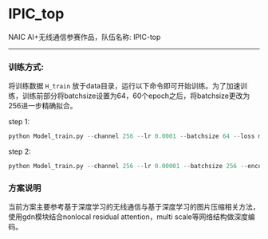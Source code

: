 # IPIC_top
NAIC AI+无线通信参赛作品，队伍名称: IPIC-top

---

### 训练方式:
将训练数据 `H_train` 放于data目录，运行以下命令即可开始训练。为了加速训练，训练前部分将batchsize设置为64，60个epoch之后，将batchsize更改为256进一步精确拟合。

step 1:
```python
python Model_train.py --channel 256 --lr 0.0001 --batchsize 64 --loss mse
```
step 2:
```python
python Model_train.py --channel 256 --lr 0.00001 --batchsize 256 --encoder encoder --decoder decoder  --loss mse
```

### 方案说明

当前方案主要参考基于深度学习的无线通信与基于深度学习的图片压缩相关方法，使用gdn模块结合nonlocal residual attention，multi scale等网络结构做深度编码。






















